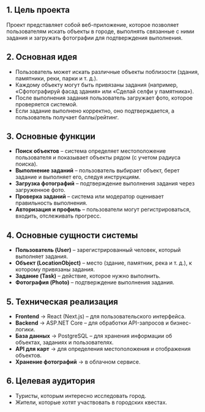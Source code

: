 ## 1. Цель проекта
Проект представляет собой веб-приложение, которое позволяет пользователям искать объекты в городе, выполнять связанные с ними задания и загружать фотографии для подтверждения выполнения.

## 2. Основная идея
- Пользователь может искать различные объекты поблизости (здания, памятники, реки, парки и т. д.).  
- Каждому объекту могут быть привязаны задания (например, «Сфотографируй фасад здания» или «Сделай селфи у памятника»).  
- После выполнения задания пользователь загружает фото, которое проверяется системой.  
- Если задание выполнено корректно, оно подтверждается, а пользователь получает баллы/рейтинг.

## 3. Основные функции
- **Поиск объектов** – система определяет местоположение пользователя и показывает объекты рядом (с учетом радиуса поиска).  
- **Выполнение заданий** – пользователь выбирает объект, берет задание и выполняет его, следуя инструкциям.  
- **Загрузка фотографий** – подтверждение выполнения задания через загруженное фото.  
- **Проверка заданий** – система или модератор оценивает правильность выполнения.  
- **Авторизация и профиль** – пользователи могут регистрироваться, входить, отслеживать прогресс.

## 4. Основные сущности системы
- **Пользователь (User)** – зарегистрированный человек, который выполняет задания.  
- **Объект (LocationObject)** – место (здание, памятник, река и т. д.), к которому привязаны задания.  
- **Задание (Task)** – действие, которое нужно выполнить.  
- **Фотография (Photo)** – подтверждение выполнения задания.

## 5. Техническая реализация
- **Frontend** → React (Next.js) – для пользовательского интерфейса.  
- **Backend** → ASP.NET Core – для обработки API-запросов и бизнес-логики.  
- **База данных** → PostgreSQL – для хранения информации об объектах, заданиях и пользователях.  
- **API для карт** → для определения местоположения и отображения объектов.  
- **Хранение фотографий** → в облачном сервисе.

## 6. Целевая аудитория
- Туристы, которым интересно исследовать город.  
- Жители, которые хотят участвовать в городских квестах.
